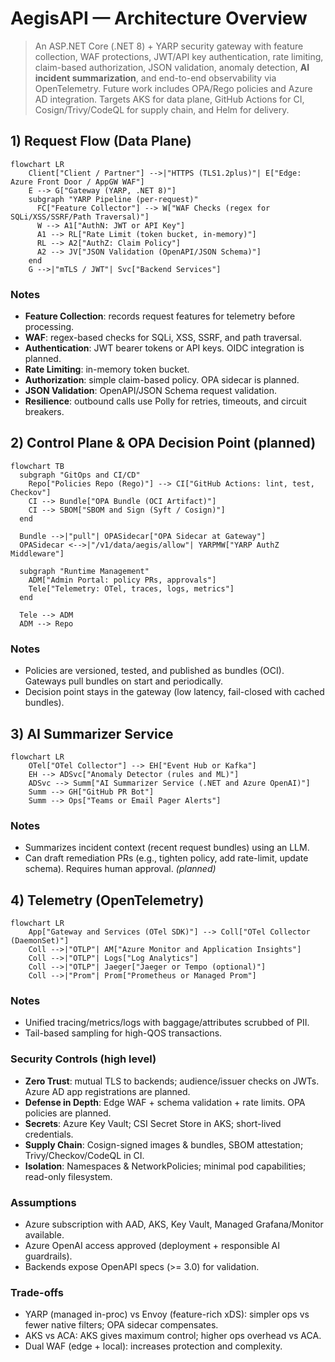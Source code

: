 # AegisAPI — Architecture Overview

> An ASP.NET Core (.NET 8) + YARP security gateway with feature collection, WAF protections, JWT/API key authentication, rate limiting, claim-based authorization, JSON validation, anomaly detection, **AI incident summarization**, and end-to-end observability via OpenTelemetry. Future work includes OPA/Rego policies and Azure AD integration. Targets AKS for data plane, GitHub Actions for CI, Cosign/Trivy/CodeQL for supply chain, and Helm for delivery.

## 1) Request Flow (Data Plane)

```mermaid
flowchart LR
    Client["Client / Partner"] -->|"HTTPS (TLS1.2plus)"| E["Edge: Azure Front Door / AppGW WAF"]
    E --> G["Gateway (YARP, .NET 8)"]
    subgraph "YARP Pipeline (per-request)"
      FC["Feature Collector"] --> W["WAF Checks (regex for SQLi/XSS/SSRF/Path Traversal)"]
      W --> A1["AuthN: JWT or API Key"]
      A1 --> RL["Rate Limit (token bucket, in-memory)"]
      RL --> A2["AuthZ: Claim Policy"]
      A2 --> JV["JSON Validation (OpenAPI/JSON Schema)"]
    end
    G -->|"mTLS / JWT"| Svc["Backend Services"]
```

### Notes

- **Feature Collection**: records request features for telemetry before processing.
- **WAF**: regex-based checks for SQLi, XSS, SSRF, and path traversal.
- **Authentication**: JWT bearer tokens or API keys. OIDC integration is planned.
- **Rate Limiting**: in-memory token bucket.
- **Authorization**: simple claim-based policy. OPA sidecar is planned.
- **JSON Validation**: OpenAPI/JSON Schema request validation.
- **Resilience**: outbound calls use Polly for retries, timeouts, and circuit breakers.

## 2) Control Plane & OPA Decision Point (planned)

```mermaid
flowchart TB
  subgraph "GitOps and CI/CD"
    Repo["Policies Repo (Rego)"] --> CI["GitHub Actions: lint, test, Checkov"]
    CI --> Bundle["OPA Bundle (OCI Artifact)"]
    CI --> SBOM["SBOM and Sign (Syft / Cosign)"]
  end

  Bundle -->|"pull"| OPASidecar["OPA Sidecar at Gateway"]
  OPASidecar <-->|"/v1/data/aegis/allow"| YARPMW["YARP AuthZ Middleware"]

  subgraph "Runtime Management"
    ADM["Admin Portal: policy PRs, approvals"]
    Tele["Telemetry: OTel, traces, logs, metrics"]
  end

  Tele --> ADM
  ADM --> Repo
```

### Notes

- Policies are versioned, tested, and published as bundles (OCI). Gateways pull bundles on start and periodically. 
- Decision point stays in the gateway (low latency, fail-closed with cached bundles). 

## 3) AI Summarizer Service

```mermaid
flowchart LR
    OTel["OTel Collector"] --> EH["Event Hub or Kafka"]
    EH --> ADSvc["Anomaly Detector (rules and ML)"]
    ADSvc --> Summ["AI Summarizer Service (.NET and Azure OpenAI)"]
    Summ --> GH["GitHub PR Bot"]
    Summ --> Ops["Teams or Email Pager Alerts"]
```

### Notes

- Summarizes incident context (recent request bundles) using an LLM.
- Can draft remediation PRs (e.g., tighten policy, add rate-limit, update schema). Requires human approval. *(planned)*

## 4) Telemetry (OpenTelemetry)

```mermaid
flowchart LR
    App["Gateway and Services (OTel SDK)"] --> Coll["OTel Collector (DaemonSet)"]
    Coll -->|"OTLP"| AM["Azure Monitor and Application Insights"]
    Coll -->|"OTLP"| Logs["Log Analytics"]
    Coll -->|"OTLP"| Jaeger["Jaeger or Tempo (optional)"]
    Coll -->|"Prom"| Prom["Prometheus or Managed Prom"]
```

### Notes

- Unified tracing/metrics/logs with baggage/attributes scrubbed of PII.
- Tail-based sampling for high-QOS transactions.

### Security Controls (high level)

- **Zero Trust**: mutual TLS to backends; audience/issuer checks on JWTs. Azure AD app registrations are planned.
- **Defense in Depth**: Edge WAF + schema validation + rate limits. OPA policies are planned.
- **Secrets**: Azure Key Vault; CSI Secret Store in AKS; short-lived credentials.
- **Supply Chain**: Cosign-signed images & bundles, SBOM attestation; Trivy/Checkov/CodeQL in CI.
- **Isolation**: Namespaces & NetworkPolicies; minimal pod capabilities; read-only filesystem.

### Assumptions

- Azure subscription with AAD, AKS, Key Vault, Managed Grafana/Monitor available.
- Azure OpenAI access approved (deployment + responsible AI guardrails).
- Backends expose OpenAPI specs (>= 3.0) for validation.

### Trade-offs

- YARP (managed in-proc) vs Envoy (feature-rich xDS): simpler ops vs fewer native filters; OPA sidecar compensates.
- AKS vs ACA: AKS gives maximum control; higher ops overhead vs ACA.
- Dual WAF (edge + local): increases protection and complexity.
